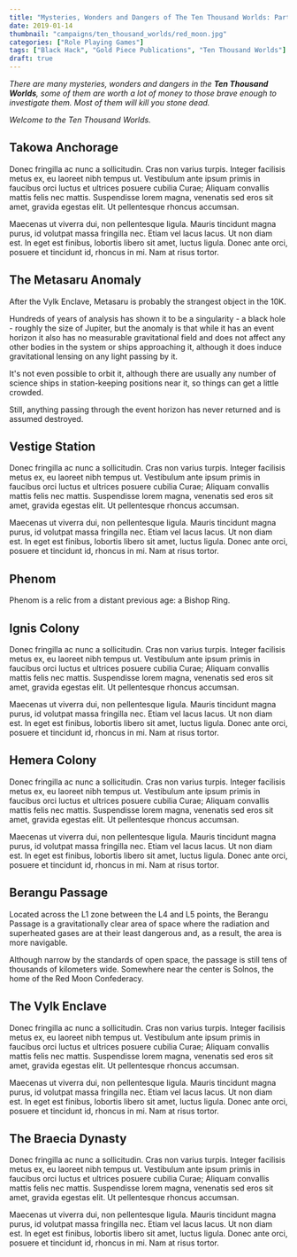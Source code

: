 ```yaml
---
title: "Mysteries, Wonders and Dangers of The Ten Thousand Worlds: Part 2"
date: 2019-01-14
thumbnail: "campaigns/ten_thousand_worlds/red_moon.jpg"
categories: ["Role Playing Games"]
tags: ["Black Hack", "Gold Piece Publications", "Ten Thousand Worlds"]
draft: true
---
```


_There are many mysteries, wonders and dangers in the ***Ten Thousand Worlds***, some of them are worth a lot of money to those brave enough to investigate them. Most of them will kill you stone dead._

_Welcome to the Ten Thousand Worlds._

## Takowa Anchorage

Donec fringilla ac nunc a sollicitudin. Cras non varius turpis. Integer facilisis metus ex, eu laoreet nibh tempus ut. Vestibulum ante ipsum primis in faucibus orci luctus et ultrices posuere cubilia Curae; Aliquam convallis mattis felis nec mattis. Suspendisse lorem magna, venenatis sed eros sit amet, gravida egestas elit. Ut pellentesque rhoncus accumsan.

Maecenas ut viverra dui, non pellentesque ligula. Mauris tincidunt magna purus, id volutpat massa fringilla nec. Etiam vel lacus lacus. Ut non diam est. In eget est finibus, lobortis libero sit amet, luctus ligula. Donec ante orci, posuere et tincidunt id, rhoncus in mi. Nam at risus tortor.

## The Metasaru Anomaly

After the Vylk Enclave, Metasaru is probably the strangest object in the 10K.

Hundreds of years of analysis has shown it to be a singularity - a black hole - roughly the size of Jupiter, but the anomaly is that while it has an event horizon it also has no measurable gravitational field and does not affect any other bodies in the system or ships approaching it, although it does induce gravitational lensing on any light passing by it.

It's not even possible to orbit it, although there are usually any number of science ships in station-keeping positions near it, so things can get a little crowded.

Still, anything passing through the event horizon has never returned and is assumed destroyed.

## Vestige Station

Donec fringilla ac nunc a sollicitudin. Cras non varius turpis. Integer facilisis metus ex, eu laoreet nibh tempus ut. Vestibulum ante ipsum primis in faucibus orci luctus et ultrices posuere cubilia Curae; Aliquam convallis mattis felis nec mattis. Suspendisse lorem magna, venenatis sed eros sit amet, gravida egestas elit. Ut pellentesque rhoncus accumsan.

Maecenas ut viverra dui, non pellentesque ligula. Mauris tincidunt magna purus, id volutpat massa fringilla nec. Etiam vel lacus lacus. Ut non diam est. In eget est finibus, lobortis libero sit amet, luctus ligula. Donec ante orci, posuere et tincidunt id, rhoncus in mi. Nam at risus tortor.

## Phenom

Phenom is a relic from a distant previous age: a Bishop Ring.

## Ignis Colony

Donec fringilla ac nunc a sollicitudin. Cras non varius turpis. Integer facilisis metus ex, eu laoreet nibh tempus ut. Vestibulum ante ipsum primis in faucibus orci luctus et ultrices posuere cubilia Curae; Aliquam convallis mattis felis nec mattis. Suspendisse lorem magna, venenatis sed eros sit amet, gravida egestas elit. Ut pellentesque rhoncus accumsan.

Maecenas ut viverra dui, non pellentesque ligula. Mauris tincidunt magna purus, id volutpat massa fringilla nec. Etiam vel lacus lacus. Ut non diam est. In eget est finibus, lobortis libero sit amet, luctus ligula. Donec ante orci, posuere et tincidunt id, rhoncus in mi. Nam at risus tortor.

## Hemera Colony

Donec fringilla ac nunc a sollicitudin. Cras non varius turpis. Integer facilisis metus ex, eu laoreet nibh tempus ut. Vestibulum ante ipsum primis in faucibus orci luctus et ultrices posuere cubilia Curae; Aliquam convallis mattis felis nec mattis. Suspendisse lorem magna, venenatis sed eros sit amet, gravida egestas elit. Ut pellentesque rhoncus accumsan.

Maecenas ut viverra dui, non pellentesque ligula. Mauris tincidunt magna purus, id volutpat massa fringilla nec. Etiam vel lacus lacus. Ut non diam est. In eget est finibus, lobortis libero sit amet, luctus ligula. Donec ante orci, posuere et tincidunt id, rhoncus in mi. Nam at risus tortor.

## Berangu Passage

Located across the L1 zone between the L4 and L5 points, the Berangu Passage is a gravitationally clear area of space where the radiation and superheated gases are at their least dangerous and, as a result, the area is more navigable.

Although narrow by the standards of open space, the passage is still tens of thousands of kilometers wide.
Somewhere near the center is Solnos, the home of the Red Moon Confederacy.

## The Vylk Enclave

Donec fringilla ac nunc a sollicitudin. Cras non varius turpis. Integer facilisis metus ex, eu laoreet nibh tempus ut. Vestibulum ante ipsum primis in faucibus orci luctus et ultrices posuere cubilia Curae; Aliquam convallis mattis felis nec mattis. Suspendisse lorem magna, venenatis sed eros sit amet, gravida egestas elit. Ut pellentesque rhoncus accumsan.

Maecenas ut viverra dui, non pellentesque ligula. Mauris tincidunt magna purus, id volutpat massa fringilla nec. Etiam vel lacus lacus. Ut non diam est. In eget est finibus, lobortis libero sit amet, luctus ligula. Donec ante orci, posuere et tincidunt id, rhoncus in mi. Nam at risus tortor.

## The Braecia Dynasty

Donec fringilla ac nunc a sollicitudin. Cras non varius turpis. Integer facilisis metus ex, eu laoreet nibh tempus ut. Vestibulum ante ipsum primis in faucibus orci luctus et ultrices posuere cubilia Curae; Aliquam convallis mattis felis nec mattis. Suspendisse lorem magna, venenatis sed eros sit amet, gravida egestas elit. Ut pellentesque rhoncus accumsan.

Maecenas ut viverra dui, non pellentesque ligula. Mauris tincidunt magna purus, id volutpat massa fringilla nec. Etiam vel lacus lacus. Ut non diam est. In eget est finibus, lobortis libero sit amet, luctus ligula. Donec ante orci, posuere et tincidunt id, rhoncus in mi. Nam at risus tortor.
